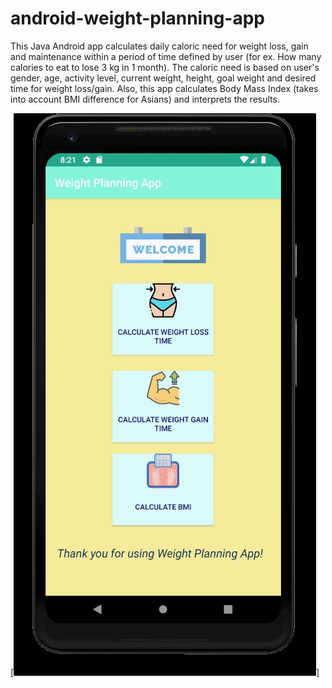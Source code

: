 # android-weight-planning-app
This Java Android app calculates daily caloric need for weight loss, gain and maintenance within a period of time
defined by user (for ex. How many calories to eat to lose 3 kg in 1 month). The caloric need is based on user's gender, age,
activity level, current weight, height, goal weight and desired time for weight loss/gain.
Also, this app calculates Body Mass Index (takes into account BMI difference for Asians) and interprets the results.

[![Watch the video](https://github.com/almazhanabdukhat/Android-weight-planning-app/blob/master/ezgif.com-video-to-gif.gif)]

